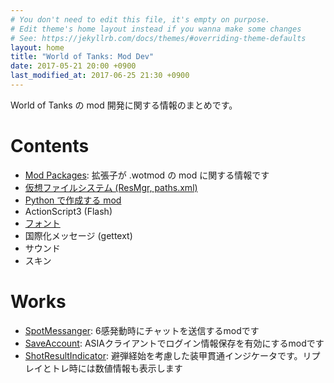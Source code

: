 ```yaml
---
# You don't need to edit this file, it's empty on purpose.
# Edit theme's home layout instead if you wanna make some changes
# See: https://jekyllrb.com/docs/themes/#overriding-theme-defaults
layout: home
title: "World of Tanks: Mod Dev"
date: 2017-05-21 20:00 +0900
last_modified_at: 2017-06-25 21:30 +0900
---
```

World of Tanks の mod 開発に関する情報のまとめです。

# Contents
+ [Mod Packages](mod_packages/):
拡張子が .wotmod の mod に関する情報です
+ [仮想ファイルシステム (ResMgr, paths.xml)](docs/vfs.html)
+ [Python で作成する mod](docs/mod_python.html)
+ ActionScript3 (Flash)
+ [フォント](docs/wot_fonts.html)
+ 国際化メッセージ (gettext)
+ サウンド
+ スキン

# Works
+ [SpotMessanger](https://github.com/chirimenmonster/wotmods-spotmessanger):
6感発動時にチャットを送信するmodです
+ [SaveAccount](https://github.com/chirimenmonster/wotmods-saveaccount):
ASIAクライアントでログイン情報保存を有効にするmodです
+ [ShotResultIndicator](https://github.com/chirimenmonster/wotmods-shotresultindicator):
避弾経始を考慮した装甲貫通インジケータです。リプレイとトレ時には数値情報も表示します
